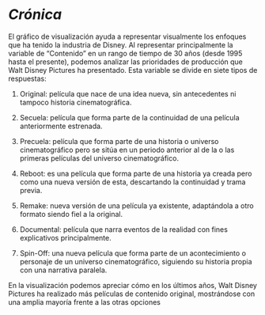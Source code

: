 # *Crónica*

El gráfico de visualización ayuda a representar visualmente los enfoques que ha tenido la industria de Disney. Al representar principalmente la variable de “Contenido” en un rango de tiempo de 30 años (desde 1995 hasta el presente), podemos analizar las prioridades de producción que Walt Disney Pictures ha presentado. Esta variable se divide en siete tipos de respuestas:

1. Original: película que nace de una idea nueva, sin antecedentes ni tampoco historia cinematográfica.

2. Secuela: película que forma parte de la continuidad de una película anteriormente estrenada.

3. Precuela: película que forma parte de una historia o universo cinematográfico pero se sitúa en un periodo anterior al de la o las primeras películas del universo cinematográfico.

4. Reboot: es una película que forma parte de una historia ya creada pero como una nueva versión de esta, descartando la continuidad y trama previa.

5. Remake: nueva versión de una película ya existente, adaptándola a otro formato siendo fiel a la original.

6. Documental: película que narra eventos de la realidad con fines explicativos principalmente. 

7. Spin-Off: una nueva película que forma parte de un acontecimiento o personaje de un universo cinematográfico, siguiendo su historia propia con una narrativa paralela.

En la visualización podemos apreciar cómo en los últimos años, Walt Disney Pictures ha realizado más películas de contenido original, mostrándose con una amplia mayoría frente a las otras opciones
